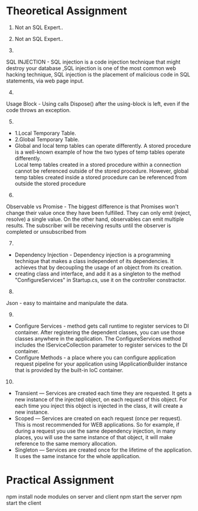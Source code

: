 # Theoretical Assignment


1. Not an SQL Expert..
  
2. Not an SQL Expert..

3. 
SQL INJECTION - SQL injection is a code injection technique that might destroy your database ,SQL injection is one of the most common web hacking technique, SQL injection is the placement of malicious code in SQL statements, via web page input.

4. 
Usage Block - Using calls Dispose() after the using-block is left, even if the code throws an exception.

5. 
* 1.Local Temporary Table.
* 2.Global Temporary Table.
* Global and local temp tables can operate differently.  A stored procedure is a well-known example of how the two types of temp tables operate differently.  
  Local temp tables created in a stored procedure within a connection cannot be referenced outside of the stored procedure.  However, global temp tables created inside a stored procedure can be referenced from outside the stored procedure
   
6. 
Observable vs Promise - The biggest difference is that Promises won't change their value once they have been fulfilled. They can only emit (reject, resolve) a single value. On the other hand, observables can emit multiple results. The subscriber will be receiving results until the observer is completed or unsubscribed from

7. 
* Dependency Injection - Dependency injection is a programming technique that makes a class independent of its dependencies. It achieves that by decoupling the usage of an object from its creation.
* creating class and interface, and add it as a singleton to the method "ConfigureServices" in Startup.cs, use it on the controller constractor.
	
8.
Json - easy to maintaine and manipulate the data.

9. 
* Configure Services - method gets call runtime to register services to DI container. After registering the dependent classes, you can use those classes anywhere in the application. The ConfigureServices method includes the IServiceCollection parameter to register services to the DI container.
* Configure Methods -  a place where you can configure application request pipeline for your application using IApplicationBuilder instance that is provided by the built-in IoC container.

10. 
* Transient — Services are created each time they are requested. It gets a new instance of the injected object, on each request of this object. For each time you inject this object is injected in the class, it will create a new instance.
* Scoped — Services are created on each request (once per request). This is most recommended for WEB applications. So for example, if during a request you use the same dependency injection, in many places, you will use the same instance of that object, it will make reference to the same memory allocation.
* Singleton — Services are created once for the lifetime of the application. It uses the same instance for the whole application.

# Practical Assignment
npm install node modules on server and client
npm start the server
npm start the client


